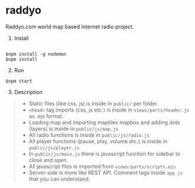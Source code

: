 # raddyo
Raddyo.com world map based internet radio project.

1. Install

```shell

$npm install -g nodemon
$npm install
```

2. Run
```shell
$npm start
```

3. Description

> * Static files (like css, js) is inside in `public/` per folder.
> * `<head>` tag imports (css, js etc.) is inside in `views/parts/header.js` as .ejs format.
> * Loading map and importing maptiles mapbox and adding dots (layers) is inside in `public/js/map.js`
> * All radio functions is inside in `public/js/radio.js`
> * All player functions (pause, play, volume etc.) is inside in `public/js/player.js`
> * In `public/js/main.js` there is javascript function for sidebar to close and open.
> * All javascript files is imported from `views/parts/scripts.ejs`
> * Server-side is more like REST API. Comment tags inside `app.js` that you can understand.
